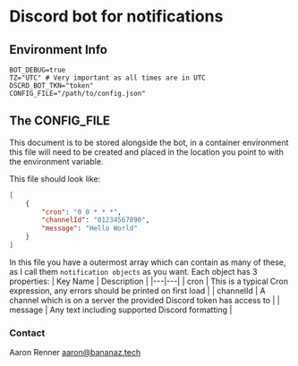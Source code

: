 # Discord bot for notifications

## Environment Info
```
BOT_DEBUG=true
TZ="UTC" # Very important as all times are in UTC
DSCRD_BOT_TKN="token"
CONFIG_FILE="/path/to/config.json"
```

## The CONFIG_FILE
This document is to be stored alongside the bot, in a container environment this file will need to be created and placed in the location you point to with the environment variable.

This file should look like:
```json
[
    {
        "cron": "0 0 * * *",
        "channelId": "01234567890",
        "message": "Hello World"
    }
]
```

In this file you have a outermost array which can contain as many of these, as I call them `notification objects` as you want. Each object has 3 properties:
| Key Name | Description |
|---|---|
| cron | This is a typical Cron expression, any errors should be printed on first load |
| channelId | A channel which is on a server the provided Discord token has access to |
| message | Any text including supported Discord formatting |

### Contact
Aaron Renner <aaron@bananaz.tech>